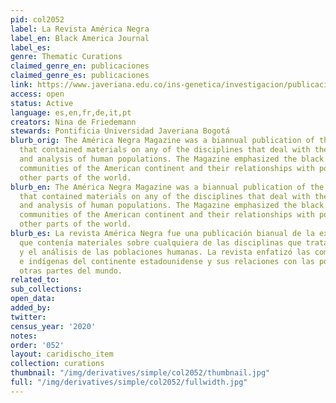 ```yaml
---
pid: col2052
label: La Revista América Negra
label_en: Black America Journal
label_es:
genre: Thematic Curations
claimed_genre_en: publicaciones
claimed_genre_es: publicaciones
link: https://www.javeriana.edu.co/ins-genetica/investigacion/publicaciones/libros/america-negra
access: open
status: Active
language: es,en,fr,de,it,pt
creators: Nina de Friedemann
stewards: Pontificia Universidad Javeriana Bogotá
blurb_orig: The América Negra Magazine was a biannual publication of the Human Expedition
  that contained materials on any of the disciplines that deal with the description
  and analysis of human populations. The Magazine emphasized the black and indigenous
  communities of the American continent and their relationships with populations from
  other parts of the world.
blurb_en: The América Negra Magazine was a biannual publication of the Human Expedition
  that contained materials on any of the disciplines that deal with the description
  and analysis of human populations. The Magazine emphasized the black and indigenous
  communities of the American continent and their relationships with populations from
  other parts of the world.
blurb_es: La revista América Negra fue una publicación bianual de la expedición humana
  que contenía materiales sobre cualquiera de las disciplinas que tratan la descripción
  y el análisis de las poblaciones humanas. La revista enfatizó las comunidades negras
  e indígenas del continente estadounidense y sus relaciones con las poblaciones de
  otras partes del mundo.
related_to:
sub_collections:
open_data:
added_by:
twitter:
census_year: '2020'
notes:
order: '052'
layout: caridischo_item
collection: curations
thumbnail: "/img/derivatives/simple/col2052/thumbnail.jpg"
full: "/img/derivatives/simple/col2052/fullwidth.jpg"
---
```

